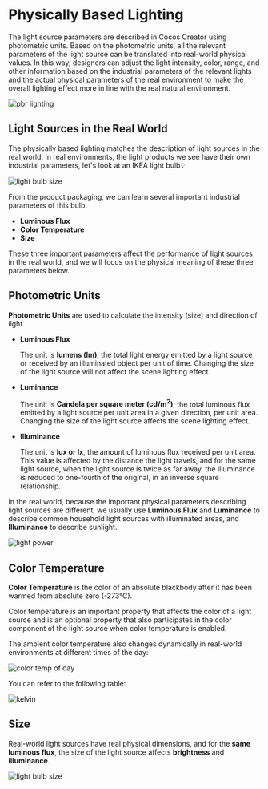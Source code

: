 # Physically Based Lighting

The light source parameters are described in Cocos Creator using photometric units. Based on the photometric units, all the relevant parameters of the light source can be translated into real-world physical values. In this way, designers can adjust the light intensity, color, range, and other information based on the industrial parameters of the relevant lights and the actual physical parameters of the real environment to make the overall lighting effect more in line with the real natural environment.

![pbr lighting](pbrlighting/pbr-lighting.jpg)

## Light Sources in the Real World

The physically based lighting matches the description of light sources in the real world. In real environments, the light products we see have their own industrial parameters, let's look at an IKEA light bulb💡

![light bulb size](pbrlighting/light-bulb.jpg)

From the product packaging, we can learn several important industrial parameters of this bulb.
- **Luminous Flux**
- **Color Temperature**
- **Size**

These three important parameters affect the performance of light sources in the real world, and we will focus on the physical meaning of these three parameters below.

## Photometric Units

**Photometric Units** are used to calculate the intensity (size) and direction of light.

- **Luminous Flux**

  The unit is **lumens (lm)**, the total light energy emitted by a light source or received by an illuminated object per unit of time. Changing the size of the light source will not affect the scene lighting effect.

- **Luminance**

  The unit is **Candela per square meter (cd/m<sup>2</sup>)**, the total luminous flux emitted by a light source per unit area in a given direction, per unit area. Changing the size of the light source affects the scene lighting effect.

- **Illuminance**

  The unit is **lux or lx**, the amount of luminous flux received per unit area. This value is affected by the distance the light travels, and for the same light source, when the light source is twice as far away, the illuminance is reduced to one-fourth of the original, in an inverse square relationship.

In the real world, because the important physical parameters describing light sources are different, we usually use **Luminous Flux** and **Luminance** to describe common household light sources with illuminated areas, and **Illuminance** to describe sunlight.

![light power](pbrlighting/light-power.jpg)

## Color Temperature

**Color Temperature** is the color of an absolute blackbody after it has been warmed from absolute zero (-273°C).

Color temperature is an important property that affects the color of a light source and is an optional property that also participates in the color component of the light source when color temperature is enabled.

The ambient color temperature also changes dynamically in real-world environments at different times of the day:

![color temp of day](pbrlighting/color-temp-of-day.jpg)

You can refer to the following table:

![kelvin](pbrlighting/kelvin.jpg)

## Size

Real-world light sources have real physical dimensions, and for the **same luminous flux**, the size of the light source affects **brightness** and **illuminance**.

![light bulb size](pbrlighting/light-bulb-size.png)
